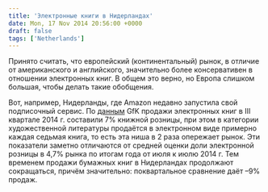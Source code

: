 ```yaml
---
title: 'Электронные книги в Нидерландах'
date: Mon, 17 Nov 2014 20:56:00 +0000
draft: false
tags: ['Netherlands']
---
```


Принято считать, что европейский (континентальный) рынок, в отличие от американского и английского, значительно более консервативен в отношении электронных книг. В общем это верно, но Европа слишком большая, чтобы делать такие обобщения.

Вот, например, Нидерланды, где Amazon недавно запустила свой подписочный сервис. По [данным](http://the-digital-reader.com/2014/11/17/ebooks-now-7-book-sales-netherlands/) GfK продажи электронных книг в III квартале 2014 г. составили 7% книжной розницы, при этом в категории художественной литературы продаётся в электронном виде примерно каждая седьмая книга, то есть эта ниша в 2 раза опережает рынок. Эти показатели заметно отличаются от средней оценки доли электронной розницы в 4,7% рынка по итогам года от июля к июлю 2014 г. Тем временем продажи бумажных книг в Нидерландах продолжают сокращаться, причём значительно: поквартальное сравнение даёт –9% продаж.